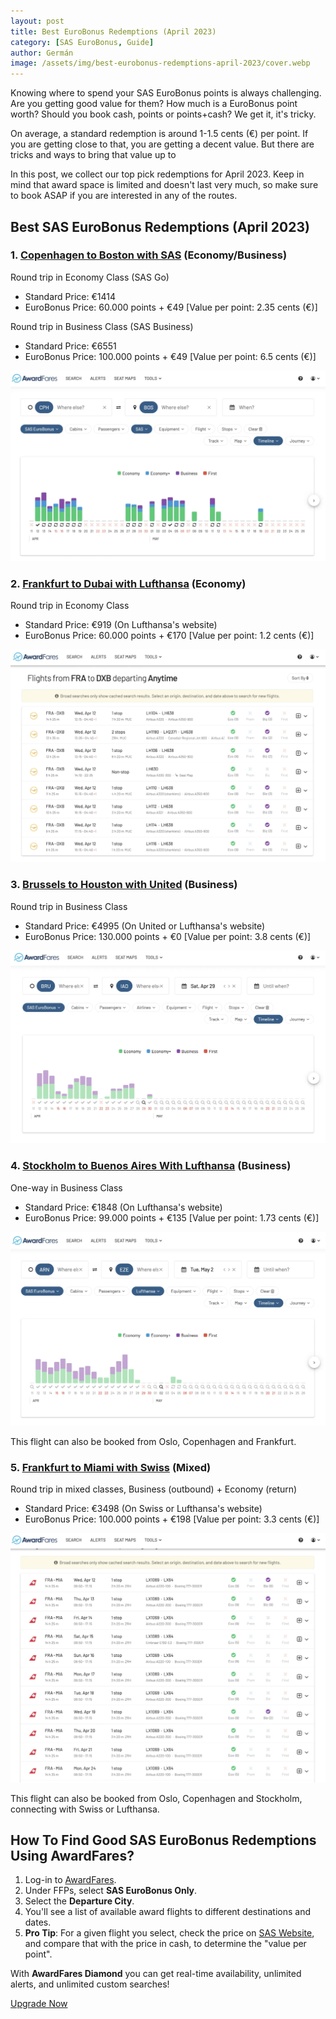 ```yaml
---
layout: post
title: Best EuroBonus Redemptions (April 2023)
category: [SAS EuroBonus, Guide]
author: Germán
image: /assets/img/best-eurobonus-redemptions-april-2023/cover.webp
---
```


Knowing where to spend your SAS EuroBonus points is always challenging. Are you getting good value for them? How much is a EuroBonus point worth? Should you book cash, points or points+cash? We get it, it's tricky.

On average, a standard redemption is around 1-1.5 cents (€) per point. If you are getting close to that, you are getting a decent value. But there are tricks and ways to bring that value up to 

In this post, we collect our top pick redemptions for April 2023. Keep in mind that award space is limited and doesn't last very much, so make sure to book ASAP if you are interested in any of the routes.

## Best SAS EuroBonus Redemptions (April 2023)


### 1. [Copenhagen to Boston with SAS](https://awardfares.com/search?CPH.BOS.;a:SK;z:eurobonus) (Economy/Business)

Round trip in Economy Class (SAS Go)

* Standard Price: €1414
* EuroBonus Price: 60.000 points + €49 [Value per point: 2.35 cents (€)]


Round trip in Business Class (SAS Business)

* Standard Price: €6551
* EuroBonus Price: 100.000 points + €49 [Value per point: 6.5 cents (€)]

<img src="../assets/img/best-eurobonus-redemptions-april-2023/1-cph-bos-f.webp" alt="Copenhagen to Boston in Economy Class"/>


### 2. [Frankfurt to Dubai with Lufthansa](https://awardfares.com/search?FRA.DXB.;a:LH;z:eurobonus) (Economy)

Round trip in Economy Class
* Standard Price: €919 (On Lufthansa's website)
* EuroBonus Price: 60.000 points + €170 [Value per point: 1.2 cents (€)]

<img src="../assets/img/best-eurobonus-redemptions-april-2023/2-fra-dxb-f.webp" alt="Frankfurt to Dubai with Lufthansa"/>


### 3. [Brussels to Houston with United](https://awardfares.com/search?BRU.IAD.;z:eurobonus) (Business)

Round trip in Business Class

* Standard Price: €4995 (On United or Lufthansa's website)
* EuroBonus Price: 130.000 points + €0 [Value per point: 3.8 cents (€)]

<img src="../assets/img/best-eurobonus-redemptions-april-2023/3-bru-iad-f.webp" alt="Brussels to Houston with United Airlines"/>


### 4. [Stockholm to Buenos Aires With Lufthansa](https://awardfares.com/search?ARN.EZE.;a:LH;z:eurobonus) (Business)

One-way in Business Class

* Standard Price: €1848 (On Lufthansa's website)
* EuroBonus Price: 99.000 points + €135 [Value per point: 1.73 cents (€)]

<img src="../assets/img/best-eurobonus-redemptions-april-2023/4-arn-eze-f.webp" alt="Stockholm to Buenos Aires with Lufthansa"/>

This flight can also be booked from Oslo, Copenhagen and Frankfurt.

### 5. [Frankfurt to Miami with Swiss](https://awardfares.com/search?FRA.MIA.;a:LX;z:eurobonus) (Mixed)

Round trip in mixed classes, Business (outbound) + Economy (return)

* Standard Price: €3498 (On Swiss or Lufthansa's website)
* EuroBonus Price: 100.000 points + €198 [Value per point: 3.3 cents (€)]

<img src="../assets/img/best-eurobonus-redemptions-april-2023/5-fra-mia-f.webp" alt="Frankfurt to Miami on Swiss Airlines"/>

This flight can also be booked from Oslo, Copenhagen and Stockholm, connecting with Swiss or Lufthansa.


## How To Find Good SAS EuroBonus Redemptions Using AwardFares?

1. Log-in to [AwardFares](https://awardfares.com/).
2. Under FFPs, select **SAS EuroBonus Only**.
3. Select the **Departure City**.
4. You'll see a list of available award flights to different destinations and dates.
5. **Pro Tip**: For a given flight you select, check the price on [SAS Website](https://www.flysas.com/), and compare that with the price in cash, to determine the "value per point".

With **AwardFares Diamond** you can get real-time availability, unlimited alerts, and unlimited custom searches!

[Upgrade Now](https://awardfares.com/pricing)	